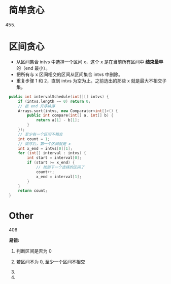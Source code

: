 
# 简单贪心

455.

# 区间贪心

* 从区间集合 intvs 中选择一个区间 x，这个 x 是在当前所有区间中 **结束最早** 的（end 最小）。
* 把所有与 x 区间相交的区间从区间集合 intvs 中删除。
* 重复步骤 1 和 2，直到 intvs 为空为止。之前选出的那些 x 就是最大不相交子集。

```cpp
public int intervalSchedule(int[][] intvs) {
    if (intvs.length == 0) return 0;
    // 按 end 升序排序
    Arrays.sort(intvs, new Comparator<int[]>() {
        public int compare(int[] a, int[] b) {
            return a[1] - b[1];
        }
    });
    // 至少有一个区间不相交
    int count = 1;
    // 排序后，第一个区间就是 x
    int x_end = intvs[0][1];
    for (int[] interval : intvs) {
        int start = interval[0];
        if (start >= x_end) {
            // 找到下一个选择的区间了
            count++;
            x_end = interval[1];
        }
    }
    return count;
}
```

# Other 

406

**易错:**
1. 判断区间是否为 0
2. 若区间不为 0, 至少一个区间不相交

435.

452.



